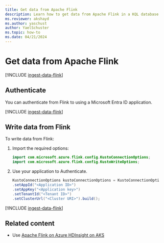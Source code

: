 ```yaml
---
title: Get data from Apache Flink
description: Learn how to get data from Apache Flink in a KQL database in Real-Time Intelligence.
ms.reviewer: akshayd
ms.author: yaschust
author: YaelSchuster
ms.topic: how-to
ms.date: 04/21/2024
---
```

# Get data from Apache Flink

[!INCLUDE [ingest-data-flink](~/../kusto-repo/data-explorer/includes/cross-repo/ingest-data-flink-1.md)]

## Authenticate

You can authenticate from Flink to using a Microsoft Entra ID application.

[!INCLUDE [ingest-data-flink](~/../kusto-repo/data-explorer/includes/cross-repo/ingest-data-flink-2.md)]

## Write data from Flink

To write data from Flink:

1. Import the required options:

    ```java
    import com.microsoft.azure.flink.config.KustoConnectionOptions;
    import com.microsoft.azure.flink.config.KustoWriteOptions;
    ```

1. Use your application to Authenticate.

    ```java
    KustoConnectionOptions kustoConnectionOptions = KustoConnectionOptions.builder()
    .setAppId("<Application ID>")
    .setAppKey("<Application key>")
    .setTenantId("<Tenant ID>")
    .setClusterUrl("<Cluster URI>").build();
    ```

[!INCLUDE [ingest-data-flink](~/../kusto-repo/data-explorer/includes/cross-repo/ingest-data-flink-3.md)]

## Related content

* Use [Apache Flink on Azure HDInsight on AKS](/azure/hdinsight-aks/flink/integration-of-azure-data-explorer)
